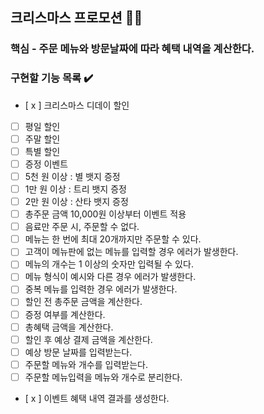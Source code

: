 ## 크리스마스 프로모션 🧑‍🎄

### 핵심 - 주문 메뉴와 방문날짜에 따라 혜택 내역을 계산한다.


### 구현할 기능 목록 ✔️

- [ x ] 크리스마스 디데이 할인
- [  ] 평일 할인
- [  ] 주말 할인
- [  ] 특별 할인
- [  ] 증정 이벤트
- [  ] 5천 원 이상 : 별 뱃지 증정
- [  ] 1만 원 이상 : 트리 뱃지 증정
- [  ] 2만 원 이상 : 산타 뱃지 증정
- [  ] 총주문 금액 10,000원 이상부터 이벤트 적용
- [  ] 음료만 주문 시, 주문할 수 없다.
- [  ] 메뉴는 한 번에 최대 20개까지만 주문할 수 있다.
- [  ] 고객이 메뉴판에 없는 메뉴를 입력할 경우 에러가 발생한다.
- [  ] 메뉴의 개수는 1 이상의 숫자만 입력될 수 있다.
- [  ] 메뉴 형식이 예시와 다른 경우 에러가 발생한다.
- [  ] 중복 메뉴를 입력한 경우 에러가 발생한다.
- [  ] 할인 전 총주문 금액을 계산한다.
- [  ] 증정 여부를 계산한다.
- [  ] 총혜택 금액을 계산한다.
- [  ] 할인 후 예상 결제 금액을 계산한다.
- [  ] 예상 방문 날짜를 입력받는다.
- [  ] 주문할 메뉴와 개수를 입력받는다.
- [  ] 주문할 메뉴입력을 메뉴와 개수로 분리한다.
- [ x ] 이벤트 혜택 내역 결과를 생성한다.
